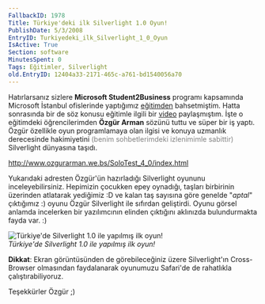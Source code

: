 ```yaml
---
FallbackID: 1978
Title: Türkiye'deki ilk Silverlight 1.0 Oyun!
PublishDate: 5/3/2008
EntryID: Turkiyedeki_ilk_Silverlight_1_0_Oyun
IsActive: True
Section: software
MinutesSpent: 0
Tags: Eğitimler, Silverlight
old.EntryID: 12404a33-2171-465c-a761-bd1540056a70
---
```

Hatırlarsanız sizlere **Microsoft Student2Business** programı kapsamında
Microsoft İstanbul ofislerinde yaptığımız
[eğitimden](http://daron.yondem.com/tr/post/451e3a2c-c312-4de6-ad88-59744afc4def)
bahsetmiştim. Hatta sonrasında bir de söz konusu eğitimle ilgili bir
[video](http://daron.yondem.com/tr/post/f17aa305-cb49-478e-ad05-8455e5410ad0)
paylaşmıştım. İşte o eğitimdeki öğrencilerimden **Özgür Arman** sözünü
tuttu ve süper bir iş yaptı. Özgür özellikle oyun programlamaya olan
ilgisi ve konuya uzmanlık derecesinde hakimiyetini <span
style="color: #808080">(benim sohbetlerimdeki izlenimimle
sabittir)</span> Silverlight dünyasına taşıdı.

<http://www.ozgurarman.we.bs/SoloTest_4_0/index.html>

Yukarıdaki adresten Özgür'ün hazırladığı Silverlight oyununu
inceleyebilirsiniz. Hepimizin çocukken epey oynadığı, taşları birbirinin
üzerinden atlatarak yediğimiz :D ve kalan taş sayısına göre genelde
"*aptal*" çıktığımız :) oyunu Özgür Silverlight ile sıfırdan geliştirdi.
Oyunu görsel anlamda incelerken bir yazılımcının elinden çıktığını
aklınızda bulundurmakta fayda var. :)

![Türkiye'de Silverlight 1.0 ile yapılmış ilk
oyun!](media/Turkiyedeki_ilk_Silverlight_1_0_Oyun/04032008_1.png)\
*Türkiye'de Silverlight 1.0 ile yapılmış ilk oyun!*

**Dikkat**: Ekran görüntüsünden de görebileceğiniz üzere Silverlight'ın
Cross-Browser olmasından faydalanarak oyunumuzu Safari'de de rahatlıkla
çalıştırabiliyoruz.

Teşekkürler Özgür ;)


